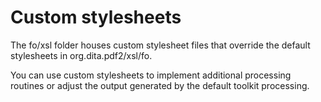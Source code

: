 # Custom stylesheets

The fo/xsl folder houses custom stylesheet files that override the default stylesheets in org.dita.pdf2/xsl/fo.

You can use custom stylesheets to implement additional processing routines or adjust the output generated by the default toolkit processing.

